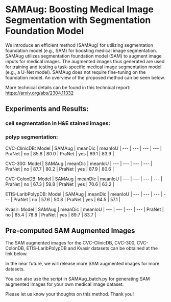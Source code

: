 # SAMAug: Boosting Medical Image Segmentation with Segmentation Foundation Model

We introduce an efficient method (SAMAug) for utilizing segmentation foundation model (e.g., SAM) for boosting medical image segmentation. SAMAug utilizes segmentation foundation model (SAM) to augment image inputs for medical images. The augmented images thus generated are used for training and testing a task-specific medical image segmentation model (e.g., a U-Net model). SAMAug does not require fine-tuning on the foundation model. An overview of the proposed method can be seen below.




More technical details can be found in this technical report: https://arxiv.org/abs/2304.11332



## Experiments and Results:

### cell segmentation in H&E stained images:


### polyp segmentation:

CVC-ClinicDB:
Model | SAMAug | meanDic | meanIoU |
--- | --- | --- | --- |
PraNet | no | 85.8 | 80.0 | 
PraNet | yes | 89.1 | 83.9 | 

CVC-300:
Model | SAMAug | meanDic | meanIoU |
--- | --- | --- | --- |
PraNet | no | 87.7 | 80.2 | 
PraNet | yes | 87.9 | 80.6 | 

CVC-ColonDB:
Model | SAMAug | meanDic | meanIoU |
--- | --- | --- | --- |
PraNet | no | 67.3 | 59.8 | 
PraNet | yes | 70.6 | 63.2 | 

ETIS-LaribPolypDB:
Model | SAMAug | meanDic | meanIoU |
--- | --- | --- | --- |
PraNet | no | 57.6 | 50.8 | 
PraNet | yes | 64.5 | 57.1 | 

Kvasir:
Model | SAMAug | meanDic | meanIoU |
--- | --- | --- | --- |
PraNet | no | 85.4 | 78.8 | 
PraNet | yes | 89.7 | 83.7 | 

## Pre-computed SAM Augmented Images

The SAM augmented images for the CVC-ClinicDB, CVC-300, CVC-ColonDB, ETIS-LaribPolypDB and Kvasir datasets can be obtained at the link below.



In the near future, we will release more SAM augmented images for more datasets. 

You can also use the script in SAMAug_batch.py for generating SAM augmented images for your own medical image dataset.


Please let us know your thoughts on this method. Thank you! 






